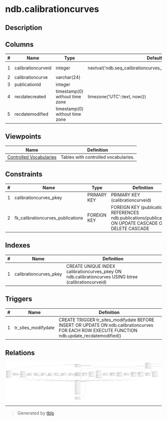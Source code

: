 # ndb.calibrationcurves

## Description

## Columns

| # | Name               | Type                           | Default                                                           | Nullable | Children                                                                                              | Parents                                 | Comment |
| - | ------------------ | ------------------------------ | ----------------------------------------------------------------- | -------- | ----------------------------------------------------------------------------------------------------- | --------------------------------------- | ------- |
| 1 | calibrationcurveid | integer                        | nextval('ndb.seq_calibrationcurves_calibrationcurveid'::regclass) | false    | [ndb.chroncontrolscal14c](ndb.chroncontrolscal14c.md) [ndb.specimendatescal](ndb.specimendatescal.md) |                                         |         |
| 2 | calibrationcurve   | varchar(24)                    |                                                                   | false    |                                                                                                       |                                         |         |
| 3 | publicationid      | integer                        |                                                                   | false    |                                                                                                       | [ndb.publications](ndb.publications.md) |         |
| 4 | recdatecreated     | timestamp(0) without time zone | timezone('UTC'::text, now())                                      | false    |                                                                                                       |                                         |         |
| 5 | recdatemodified    | timestamp(0) without time zone |                                                                   | false    |                                                                                                       |                                         |         |

## Viewpoints

| Name                                      | Definition                           |
| ----------------------------------------- | ------------------------------------ |
| [Controlled Vocabularies](viewpoint-0.md) | Tables with controlled vocabularies. |

## Constraints

| # | Name                              | Type        | Definition                                                                                                 |
| - | --------------------------------- | ----------- | ---------------------------------------------------------------------------------------------------------- |
| 1 | calibrationcurves_pkey            | PRIMARY KEY | PRIMARY KEY (calibrationcurveid)                                                                           |
| 2 | fk_calibrationcurves_publications | FOREIGN KEY | FOREIGN KEY (publicationid) REFERENCES ndb.publications(publicationid) ON UPDATE CASCADE ON DELETE CASCADE |

## Indexes

| # | Name                   | Definition                                                                                           |
| - | ---------------------- | ---------------------------------------------------------------------------------------------------- |
| 1 | calibrationcurves_pkey | CREATE UNIQUE INDEX calibrationcurves_pkey ON ndb.calibrationcurves USING btree (calibrationcurveid) |

## Triggers

| # | Name                | Definition                                                                                                                                     |
| - | ------------------- | ---------------------------------------------------------------------------------------------------------------------------------------------- |
| 1 | tr_sites_modifydate | CREATE TRIGGER tr_sites_modifydate BEFORE INSERT OR UPDATE ON ndb.calibrationcurves FOR EACH ROW EXECUTE FUNCTION ndb.update_recdatemodified() |

## Relations

![er](ndb.calibrationcurves.svg)

---

> Generated by [tbls](https://github.com/k1LoW/tbls)